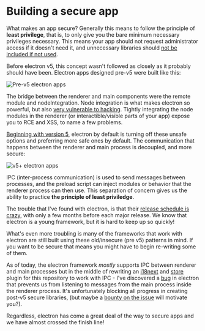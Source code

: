 # Building a secure app
What makes an app secure? Generally this means to follow the principle of **least privilege**, that is, to only give you the bare minimum necessary privileges necessary. This means your app should not request administrator access if it doesn't need it, and unnecessary libraries should [not be included if not used](https://martinfowler.com/bliki/Yagni.html).

Before electron v5, this concept wasn't followed as closely as it probably should have been. Electron apps designed pre-v5 were built like this: 

![Pre-v5 electron apps](https://github.com/reZach/secure-electron-template/blob/master/docs/imgs/pre-v5.png "Electron apps before version 5")

The bridge between the renderer and main components were the remote module and nodeIntegration. Node integration is what makes electron so powerful, but also [very vulnerable to hacking](https://snyk.io/vuln/npm:electron). Tightly integrating the node modules in the renderer (or interactible/visible parts of your app) expose you to RCE and XSS, to name a few problems.

[Beginning with version 5](https://electronjs.org/docs/api/breaking-changes#planned-breaking-api-changes-50), electron by default is turning off these unsafe options and preferring more safe ones by default. The communication that happens between the renderer and main process is decoupled, and more secure:

![v5+ electron apps](https://github.com/reZach/secure-electron-template/blob/master/docs/imgs/post-v5.png "Electron apps beginning with version 5")

IPC (inter-process communication) is used to send messages between processes, and the preload script can inject modules or behavior that the renderer process can then use. This separation of concern gives us the ability to practice **the principle of least priviledge**.

The trouble that I've found with electron, is that their [release schedule is crazy](https://electronjs.org/docs/tutorial/electron-timelines), with only a few months before each major release. We know that electron is a young framework, but it is hard to keep up so quickly!

What's even more troubling is many of the frameworks that work with electron are still built using these old/insecure (pre v5) patterns in mind. If you want to be secure that means you might have to begin re-writing some of them. 

As of today, the electron framework _mostly_ supports IPC between renderer and main processes but in the middle of rewriting an [i18next](https://github.com/reZach/i18next-electron-fs-backend) and [store](https://github.com/reZach/secure-electron-store) plugin for this repository to work with IPC - I've discovered a [bug](https://github.com/electron/electron/issues/21437) in electron that prevents us from listening to messages from the main process inside the renderer process. It's unfortunately blocking all progress in creating post-v5 secure libraries, (but maybe a [bounty on the issue](https://www.bountysource.com/issues/85135915-ipcrenderer-does-not-execute-normally-in-preload-js) will motivate you?). 

Regardless, electron has come a great deal of the way to secure apps and we have almost crossed the finish line!